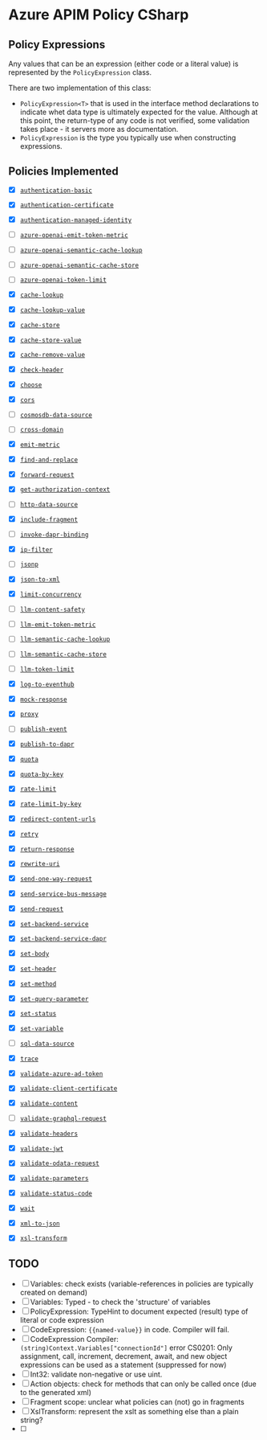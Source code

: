 # Azure APIM Policy CSharp

## Policy Expressions

Any values that can be an expression (either code or a literal value) is represented by the `PolicyExpression` class.

There are two implementation of this class:

- `PolicyExpression<T>` that is used in the interface method declarations to indicate whet data type is ultimately expected for the value. Although at this point, the return-type of any code is not verified, some validation takes place - it servers more as documentation.
- `PolicyExpression` is the type you typically use when constructing expressions.


## Policies Implemented

- [x] [`authentication-basic`](https://learn.microsoft.com/en-us/azure/api-management/authentication-basic-policy)
- [x] [`authentication-certificate`](https://learn.microsoft.com/en-us/azure/api-management/authentication-certificate-policy)
- [x] [`authentication-managed-identity`](https://learn.microsoft.com/en-us/azure/api-management/authentication-managed-identity-policy)
- [ ] [`azure-openai-emit-token-metric`](https://learn.microsoft.com/en-us/azure/api-management/azure-openai-emit-token-metric-policy)
- [ ] [`azure-openai-semantic-cache-lookup`](https://learn.microsoft.com/en-us/azure/api-management/azure-openai-semantic-cache-lookup-policy)
- [ ] [`azure-openai-semantic-cache-store`](https://learn.microsoft.com/en-us/azure/api-management/azure-openai-semantic-cache-store-policy)
- [ ] [`azure-openai-token-limit`](https://learn.microsoft.com/en-us/azure/api-management/azure-openai-token-limit-policy)
- [x] [`cache-lookup`](https://learn.microsoft.com/en-us/azure/api-management/cache-lookup-policy)
- [x] [`cache-lookup-value`](https://learn.microsoft.com/en-us/azure/api-management/cache-lookup-value-policy)
- [x] [`cache-store`](https://learn.microsoft.com/en-us/azure/api-management/cache-store-policy)
- [x] [`cache-store-value`](https://learn.microsoft.com/en-us/azure/api-management/cache-store-value-policy)
- [x] [`cache-remove-value`](https://learn.microsoft.com/en-us/azure/api-management/cache-remove-value-policy)
- [x] [`check-header`](https://learn.microsoft.com/en-us/azure/api-management/check-header-policy)
- [x] [`choose`](https://learn.microsoft.com/en-us/azure/api-management/choose-policy)
- [x] [`cors`](https://learn.microsoft.com/en-us/azure/api-management/cors-policy)
- [ ] [`cosmosdb-data-source`](https://learn.microsoft.com/en-us/azure/api-management/cosmosdb-data-source-policy)
- [ ] [`cross-domain`](https://learn.microsoft.com/en-us/azure/api-management/cross-domain-policy)
- [x] [`emit-metric`](https://learn.microsoft.com/en-us/azure/api-management/emit-metric-policy)
- [x] [`find-and-replace`](https://learn.microsoft.com/en-us/azure/api-management/find-and-replace-policy)
- [x] [`forward-request`](https://learn.microsoft.com/en-us/azure/api-management/forward-request-policy)
- [x] [`get-authorization-context`](https://learn.microsoft.com/en-us/azure/api-management/get-authorization-context-policy)
- [ ] [`http-data-source`](https://learn.microsoft.com/en-us/azure/api-management/http-data-source-policy)
- [x] [`include-fragment`](https://learn.microsoft.com/en-us/azure/api-management/include-fragment-policy)
- [ ] [`invoke-dapr-binding`](https://learn.microsoft.com/en-us/azure/api-management/invoke-dapr-binding-policy)
- [x] [`ip-filter`](https://learn.microsoft.com/en-us/azure/api-management/ip-filter-policy)
- [ ] [`jsonp`](https://learn.microsoft.com/en-us/azure/api-management/jsonp-policy)
- [x] [`json-to-xml`](https://learn.microsoft.com/en-us/azure/api-management/json-to-xml-policy)
- [x] [`limit-concurrency`](https://learn.microsoft.com/en-us/azure/api-management/limit-concurrency-policy)
- [ ] [`llm-content-safety`](https://learn.microsoft.com/en-us/azure/api-management/llm-content-safety-policy)
- [ ] [`llm-emit-token-metric`](https://learn.microsoft.com/en-us/azure/api-management/llm-emit-token-metric-policy)
- [ ] [`llm-semantic-cache-lookup`](https://learn.microsoft.com/en-us/azure/api-management/llm-semantic-cache-lookup-policy)
- [ ] [`llm-semantic-cache-store`](https://learn.microsoft.com/en-us/azure/api-management/llm-semantic-cache-store-policy)
- [ ] [`llm-token-limit`](https://learn.microsoft.com/en-us/azure/api-management/llm-token-limit-policy)
- [x] [`log-to-eventhub`](https://learn.microsoft.com/en-us/azure/api-management/log-to-eventhub-policy)
- [x] [`mock-response`](https://learn.microsoft.com/en-us/azure/api-management/mock-response-policy)
- [x] [`proxy`](https://learn.microsoft.com/en-us/azure/api-management/proxy-policy)
- [ ] [`publish-event`](https://learn.microsoft.com/en-us/azure/api-management/publish-event-policy)
- [x] [`publish-to-dapr`](https://learn.microsoft.com/en-us/azure/api-management/publish-to-dapr-policy)
- [x] [`quota`](https://learn.microsoft.com/en-us/azure/api-management/quota-policy)
- [x] [`quota-by-key`](https://learn.microsoft.com/en-us/azure/api-management/quota-by-key-policy)
- [x] [`rate-limit`](https://learn.microsoft.com/en-us/azure/api-management/rate-limit-policy)
- [x] [`rate-limit-by-key`](https://learn.microsoft.com/en-us/azure/api-management/rate-limit-by-key-policy)
- [x] [`redirect-content-urls`](https://learn.microsoft.com/en-us/azure/api-management/redirect-content-urls-policy)
- [x] [`retry`](https://learn.microsoft.com/en-us/azure/api-management/retry-policy)
- [x] [`return-response`](https://learn.microsoft.com/en-us/azure/api-management/return-response-policy)
- [x] [`rewrite-uri`](https://learn.microsoft.com/en-us/azure/api-management/rewrite-uri-policy)
- [x] [`send-one-way-request`](https://learn.microsoft.com/en-us/azure/api-management/send-one-way-request-policy)
- [x] [`send-service-bus-message`](https://learn.microsoft.com/en-us/azure/api-management/send-service-bus-message-policy)
- [x] [`send-request`](https://learn.microsoft.com/en-us/azure/api-management/send-request-policy)
- [x] [`set-backend-service`](https://learn.microsoft.com/en-us/azure/api-management/set-backend-service-policy)
- [x] [`set-backend-service-dapr`](https://learn.microsoft.com/en-us/azure/api-management/set-backend-service-dapr-policy)
- [x] [`set-body`](https://learn.microsoft.com/en-us/azure/api-management/set-body-policy)
- [x] [`set-header`](https://learn.microsoft.com/en-us/azure/api-management/set-header-policy)
- [x] [`set-method`](https://learn.microsoft.com/en-us/azure/api-management/set-method-policy)
- [x] [`set-query-parameter`](https://learn.microsoft.com/en-us/azure/api-management/set-query-parameter-policy)
- [x] [`set-status`](https://learn.microsoft.com/en-us/azure/api-management/set-status-policy)
- [x] [`set-variable`](https://learn.microsoft.com/en-us/azure/api-management/set-variable-policy)
- [ ] [`sql-data-source`](https://learn.microsoft.com/en-us/azure/api-management/sql-data-source-policy)
- [x] [`trace`](https://learn.microsoft.com/en-us/azure/api-management/trace-policy)
- [x] [`validate-azure-ad-token`](https://learn.microsoft.com/en-us/azure/api-management/validate-azure-ad-token-policy)
- [x] [`validate-client-certificate`](https://learn.microsoft.com/en-us/azure/api-management/validate-client-certificate-policy)
- [x] [`validate-content`](https://learn.microsoft.com/en-us/azure/api-management/validate-content-policy)
- [ ] [`validate-graphql-request`](https://learn.microsoft.com/en-us/azure/api-management/validate-graphql-request-policy)
- [x] [`validate-headers`](https://learn.microsoft.com/en-us/azure/api-management/validate-headers-policy)
- [x] [`validate-jwt`](https://learn.microsoft.com/en-us/azure/api-management/validate-jwt-policy)
- [x] [`validate-odata-request`](https://learn.microsoft.com/en-us/azure/api-management/validate-odata-request-policy)
- [x] [`validate-parameters`](https://learn.microsoft.com/en-us/azure/api-management/validate-parameters-policy)
- [x] [`validate-status-code`](https://learn.microsoft.com/en-us/azure/api-management/validate-status-code-policy)
- [x] [`wait`](https://learn.microsoft.com/en-us/azure/api-management/wait-policy)
- [x] [`xml-to-json`](https://learn.microsoft.com/en-us/azure/api-management/xml-to-json-policy)
- [x] [`xsl-transform`](https://learn.microsoft.com/en-us/azure/api-management/xsl-transform-policy)


## TODO

- [ ] Variables: check exists (variable-references in policies are typically created on demand)
- [ ] Variables: Typed - to check the 'structure' of variables
- [ ] PolicyExpression: TypeHint to document expected (result) type of literal or code expression
- [ ] CodeExpression: `{{named-value}}` in code. Compiler will fail.
- [ ] CodeExpression Compiler: `(string)Context.Variables["connectionId"]` error CS0201: Only assignment, call, increment, decrement, await, and new object expressions can be used as a statement (suppressed for now)
- [ ] Int32: validate non-negative or use uint.
- [ ] Action objects: check for methods that can only be called once (due to the generated xml)
- [ ] Fragment scope: unclear what policies can (not) go in fragments
- [ ] XslTransform: represent the xslt as something else than a plain string?
- [ ] 
